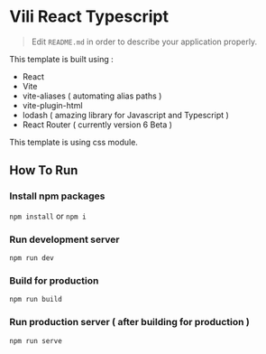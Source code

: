 # Vili React Typescript

> Edit `README.md` in order to describe your application properly.

This template is built using :

- React
- Vite
- vite-aliases ( automating alias paths )
- vite-plugin-html
- lodash ( amazing library for Javascript and Typescript )
- React Router ( currently version 6 Beta )

This template is using css module.

## How To Run

### Install npm packages

`npm install` or `npm i`

### Run development server

`npm run dev`

### Build for production

`npm run build`

### Run production server ( after building for production )

`npm run serve`
